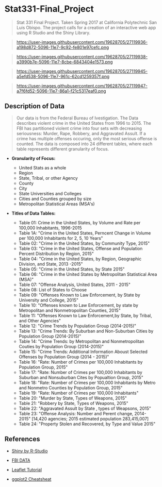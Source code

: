 # Stat331-Final_Project
> Stat 331 Final Project. Taken Spring 2017 at California Polytechnic San Luis Obispo. The project calls for a creation of an interactive web app using R Studio and the Shiny Library.

> https://user-images.githubusercontent.com/19628705/27119936-a198d872-5096-11e7-9c92-fe801e97cefc.png 

> https://user-images.githubusercontent.com/19628705/27119938-a3990b7e-5096-11e7-8cbe-6843404e1573.png

> https://user-images.githubusercontent.com/19628705/27119945-a5efd538-5096-11e7-961c-62cd1259357f.png

> https://user-images.githubusercontent.com/19628705/27119947-a7f6fd52-5096-11e7-86a1-f21c5317eaf0.png

## Description of Data
> Our data is from the Federal Bureau of Ivestigation. The Data describes violent crime in the United States from 1996 to 2015. The FBI has partitioned violent crime into four sets with decreasing seriousness: Murder, Rape, Robbery, and Aggravated Assult. If a crime has multiple offenses occuring, only the most serious offense is counted. The data is composed into 24 different tables, where each table represents different granularity of focus.

  * __Granularity of Focus:__
      * United Stats as a whole
      * Region
      * State, Tribal, or other Agency
      * County
      * City   
      * State Universities and Colleges
      * Cities and Counties grouped by size
      * Metropolitan Statistical Areas (MSA's) 
   
  * __Titles of Data Tables:__
      * Table 01: Crime in the United States, by Volume and Rate per 100,000 Inhabitants, 1996-2015
      * Table 1A: "Crime in the United States, Perncent Change in Volume per 100,000 Inhabitants for 2, 5, 10 Years"
      * Table 02: "Crime in the United States, by Community Type, 2015"
      * Table 03: "Crime in the United States, Offense and Population Percent Distribution by Region, 2015"
      * Table 04: "Crime in the United States, by Region, Geographic Division, and State, 2013 -2015"
      * Table 05: "Crime in the United States, by State 2015"
      * Table 06: "Crime in the United States by Metropolitan Statistical Area (MSA)"
      * Table 07: "Offense Analysis, United States, 2011 - 2015"
      * Table 08: List of States to Choose
      * Table 09: "Offenses Known to Law Enforcement, by State by University and College, 2015"
      * Table 10: "Offenses known to Law Enforcement, by state by Metropolitan and Nonmetropolitan                      Counties, 2015"
      * Table 11: "Offenses Known to Law Enforcement,by State, by Tribal, and Other Agencies"
      * Table 12: "Crime Trends by Population Group (2014-2015)"
      * Table 13: "Crime Trends: By Suburban and Non-Suburban Cities by Population Group (2014-2015)"
      * Table 14: "Crime Trends: by Metropolitan and Nonmetropolitan Couties by Population Group (2014-2015)"
      * Table 15: "Crime Trends: Additional Information Aboust Selected Offenses by Population Group (2014 - 2015)"
      * Table 16: "Rate: Number of Crimes per 100,000 Inhabitants by Population Group, 2015"
      * Table 17: "Rate: Number of Crimes per 100,000 Inhabitants by Suburban and Nonsuburban Cites 
                   by Popualtion Group, 2015"
      * Table 18: "Rate: Number of Crimes per 100,000 Inhabitants by Metro and Nonmetro Counties by Population Group, 2015"
      * Table 19: "Rate: Number of Crimes per 100,000 Inhabitants"
      * Table 20: "Murder by State, Types of Weapons, 2015"
      * Table 21: "Robbery by State, Types of Weapons, 2015"
      * Table 22: "Aggravated Assult by State , types of Weapsons, 2015"
      * Table 23: "Offense Analysis: Number and Perent change, 2014-2015" [14,420 agencies; 2015 estimated population 283,415,007]
      * Table 24: "Property Stolen and Recovered, by Type and Value 2015"

## References
 * [Shiny by R-Studio](http://shiny.rstudio.com/)

 * [FBI DATA](https://ucr.fbi.gov/crime-in-the-u.s/2015/crime-in-the-u.s.-2015/offenses-known-to-law-enforcement/violent-crime/violentcrimemain_final)

 * [Leaflet Tutorial](http://rstudio.github.io/leaflet/)

 * [ggplot2 Cheatsheat](https://www.rstudio.com/wp-content/uploads/2015/03/ggplot2-cheatsheet.pdf)
